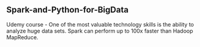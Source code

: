 ## Spark-and-Python-for-BigData
Udemy course - One of the most valuable technology skills is the ability to analyze huge data sets. Spark can perform up to 100x faster than Hadoop MapReduce. 
